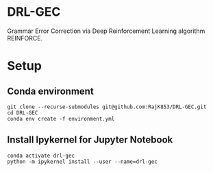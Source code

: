 # DRL-GEC
Grammar Error Correction via Deep Reinforcement Learning algorithm REINFORCE.

# Setup

## Conda environment
```commandline
git clone --recurse-submodules git@github.com:RajK853/DRL-GEC.git
cd DRL-GEC
conda env create -f environment.yml
```

## Install Ipykernel for Jupyter Notebook
```commandline
conda activate drl-gec
python -m ipykernel install --user --name=drl-gec
```
